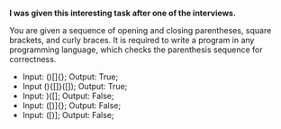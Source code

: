 **I was given this interesting task after one of the interviews.**

You are given a sequence of opening and closing parentheses, square brackets, and curly braces.
It is required to write a program in any programming language,
which checks the parenthesis sequence for correctness.

- Input: ()[]{};
  Output: True;
- Input (){[]}([]);
  Output: True;
- Input: )([];
  Output: False;
- Input: ([)]{};
  Output: False;
- Input: ([)];
  Output: False;
